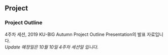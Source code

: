 ## Project

### Project Outline
4주차 세션, 2019 KU-BIG Autumn Project Outline Presentation의 발표 자료입니다.  
_Update 예정일은 10월 10일 4주차 세션일 입니다._
